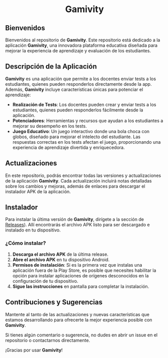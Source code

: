 <h1 align="center">Gamivity</h1>

## Bienvenidos

Bienvenidos al repositorio de **Gamivity**. Este repositorio está dedicado a la aplicación **Gamivity**, una innovadora plataforma educativa diseñada para mejorar la experiencia de aprendizaje y evaluación de los estudiantes.

## Descripción de la Aplicación

**Gamivity** es una aplicación que permite a los docentes enviar tests a los estudiantes, quienes pueden responderlos directamente desde la app. Además, **Gamivity** incluye características únicas para potenciar el aprendizaje:

- **Realización de Tests**: Los docentes pueden crear y enviar tests a los estudiantes, quienes pueden responderlos fácilmente desde la aplicación.
- **Potenciadores**: Herramientas y recursos que ayudan a los estudiantes a mejorar su desempeño en los tests.
- **Juego Educativo**: Un juego interactivo donde una bola choca con globos, diseñado para mejorar el intelecto del estudiante. Las respuestas correctas en los tests afectan el juego, proporcionando una experiencia de aprendizaje divertida y enriquecedora.

## Actualizaciones

En este repositorio, podrás encontrar todas las versiones y actualizaciones de la aplicación **Gamivity**. Cada actualización incluirá notas detalladas sobre los cambios y mejoras, además de enlaces para descargar el instalador APK de la aplicación.

## Instalador

Para instalar la última versión de **Gamivity**, dirígete a la sección de [Releases](https://github.com/Keyron13/Gamivity_APK/releases/tag/V.1.0.3)). Allí encontrarás el archivo APK listo para ser descargado e instalado en tu dispositivo.

### ¿Cómo instalar?

1. **Descarga el archivo APK** de la última release.
2. **Abre el archivo APK** en tu dispositivo Android.
3. **Permisos de instalación**: Si es la primera vez que instalas una aplicación fuera de la Play Store, es posible que necesites habilitar la opción para instalar aplicaciones de orígenes desconocidos en la configuración de tu dispositivo.
4. **Sigue las instrucciones** en pantalla para completar la instalación.

## Contribuciones y Sugerencias

Mantente al tanto de las actualizaciones y nuevas características que estamos desarrollando para ofrecerte la mejor experiencia posible con **Gamivity**.

Si tienes algún comentario o sugerencia, no dudes en abrir un issue en el repositorio o contactarnos directamente.

¡Gracias por usar **Gamivity**!

